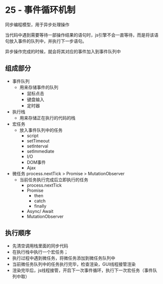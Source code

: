 # 25 - 事件循环机制

同步编程模型，用于异步处理操作

当代码中遇到需要等待一部操作结果的语句时，js引擎不会一直等待，而是将该语句放入事件的队列中，并执行下一步语句。

异步操作完成的时候，就会将其对应的事件加入到事件队列中

## 组成部分

- 事件队列
  - 用来存储事件的队列
    - 鼠标点击
    - 键盘输入
    - 定时器
- 执行栈
  - 用来存储正在执行的代码的栈
- 宏任务
  - 放入事件队列中的任务
    - script
    - setTimeout
    - setInterval
    - setImmediate
    - I/O
    - DOM事件
    - Ajax
- 微任务 process.nextTick > Promise > MutationObserver
  - 当前任务执行完成后立即执行的任务
    - process.nextTick
    - Promise
      - then
      - catch
      - finally
    - Async/ Await
    - MutationObserver

## 执行顺序

- 先清空调用栈里面的同步代码
- 在执行栈中执行一个宏任务；
- 执行过程中遇到微任务，将微任务添加到微任务队列中
- 当前微任务队列中的任务执行完毕，检查渲染，GUI线程接管渲染
- 渲染完毕后，js线程接管，开启下一次事件循环，执行下一次宏任务（事件队列中取）